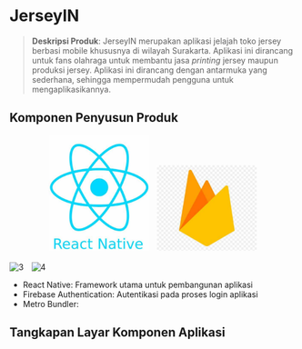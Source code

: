 # JerseyIN

>**Deskripsi Produk**: JerseyIN merupakan aplikasi jelajah toko jersey berbasi mobile khususnya di wilayah Surakarta. Aplikasi ini dirancang untuk fans olahraga untuk membantu jasa _printing_ jersey maupun produksi jersey. Aplikasi ini dirancang dengan antarmuka yang sederhana, sehingga mempermudah pengguna untuk mengaplikasikannya.

## Komponen Penyusun Produk
<div align="center">
   <img src="react native.jpeg" alt="1" width="35%" style="margin-right:10px;">
   <img src="2.jpeg" alt="1" width="35%">
</div>
</br>
<img src="3.png" alt="3" width="35%" style="margin-right: 10px;"/>
<img src="4.png" alt="4" width="35%"/>
</div>
</br>


* React Native: Framework utama untuk pembangunan aplikasi  
* Firebase Authentication: Autentikasi pada proses login aplikasi
* Metro Bundler: 

## Tangkapan Layar Komponen Aplikasi


